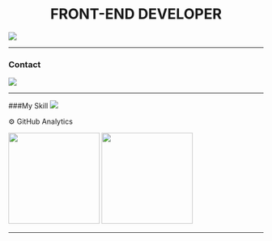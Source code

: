 
<h1 align="center" >FRONT-END DEVELOPER</h1 >

<img src="https://raw.githubusercontent.com/MarcosApodaca/img/master/aboutme.png?token=GHSAT0AAAAAACJDKEJIEXPWT42EGRHB7PXWZLNYVTA">
<hr>

### Contact
<a href="www.linkedin.com/in/marcos-apodaca">
<img src="https://skillicons.dev/icons?i=js,linkedin)](https://skillicons.dev"> 
</a>

<hr>
###My Skill
<img src="https://skillicons.dev/icons?i=js,html,css,ts,react,git,)](https://skillicons.dev" >

⚙️ GitHub Analytics
<div >
  <img height="180em" src="https://github-readme-stats.vercel.app/api?username=MarcosApodaca&theme=dark&show_icons=true&hide_border=true&count_private=true"/>
  <img height="180em" src="https://github-readme-stats.vercel.app/api/top-langs/?username=MarcosApodaca&theme=dark&show_icons=true&hide_border=true&layout=compact"/>
</div>
<hr>
